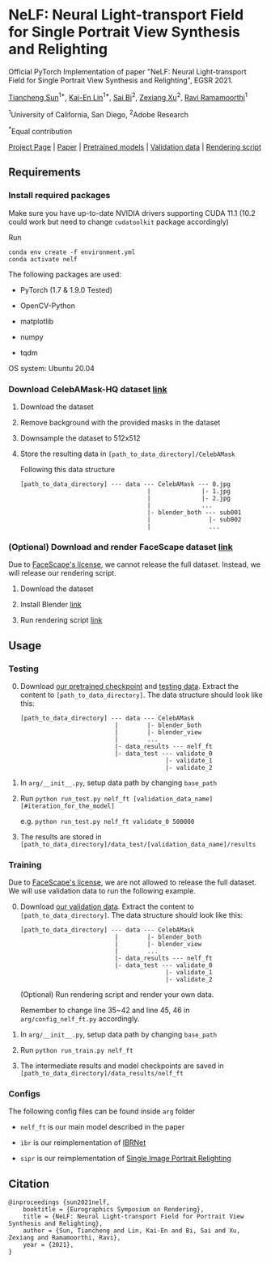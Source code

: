# NeLF: Neural Light-transport Field for Single Portrait View Synthesis and Relighting

Official PyTorch Implementation of paper "NeLF: Neural Light-transport Field for Single Portrait View Synthesis and Relighting", EGSR 2021.

[Tiancheng Sun](http://kevinkingo.com/)<sup>1*</sup>, [Kai-En Lin](https://cseweb.ucsd.edu/~k2lin/)<sup>1*</sup>, [Sai Bi](https://sai-bi.github.io/)<sup>2</sup>, [Zexiang Xu](https://cseweb.ucsd.edu/~zex014/)<sup>2</sup>, [Ravi Ramamoorthi](https://cseweb.ucsd.edu/~ravir/)<sup>1</sup>

<sup>1</sup>University of California, San Diego, <sup>2</sup>Adobe Research

<sup>*</sup>Equal contribution

[Project Page](https://cseweb.ucsd.edu//~viscomp/projects/EGSR21NeLF/) | [Paper](https://cseweb.ucsd.edu//~viscomp/projects/EGSR21NeLF/assets/nelf_egsr.pdf) | [Pretrained models](https://drive.google.com/file/d/1fwYvPZPXlAhTM5w7jQSFfk9oYWGGN5ZX/view?usp=sharing) | [Validation data](https://drive.google.com/file/d/1W93cU97EFLmzAvbKLB3LUvo61RWx59kY/view?usp=sharing) | [Rendering script](https://github.com/ken2576/facescape_render)

## Requirements

### Install required packages

Make sure you have up-to-date NVIDIA drivers supporting CUDA 11.1 (10.2 could work but need to change ```cudatoolkit``` package accordingly)

Run

```
conda env create -f environment.yml
conda activate nelf
```

The following packages are used:

* PyTorch (1.7 & 1.9.0 Tested)

* OpenCV-Python

* matplotlib

* numpy

* tqdm

OS system: Ubuntu 20.04

### Download CelebAMask-HQ dataset [link](https://github.com/switchablenorms/CelebAMask-HQ)

1. Download the dataset

2. Remove background with the provided masks in the dataset

3. Downsample the dataset to 512x512

4. Store the resulting data in ```[path_to_data_directory]/CelebAMask```

    Following this data structure

    ```
    [path_to_data_directory] --- data --- CelebAMask --- 0.jpg
                                       |              |- 1.jpg
                                       |              |- 2.jpg
                                       |              ...
                                       |- blender_both --- sub001
                                       |                |- sub002
                                       |                ...

    ```

### (Optional) Download and render FaceScape dataset [link](https://facescape.nju.edu.cn/)

Due to [FaceScape's license](https://facescape.nju.edu.cn/Page_FAQ/), we cannot release the full dataset. Instead, we will release our rendering script.

1. Download the dataset

2. Install Blender [link](https://www.blender.org/)

3. Run rendering script [link](https://github.com/ken2576/facescape_render)


## Usage

### Testing

0. Download [our pretrained checkpoint](https://drive.google.com/file/d/1fwYvPZPXlAhTM5w7jQSFfk9oYWGGN5ZX/view?usp=sharing) and [testing data](https://drive.google.com/file/d/1ZPVnK68veiJK1v0ZrRBt5F2AGLqFIO9e/view?usp=sharing). Extract the content to ```[path_to_data_directory]```.
    The data structure should look like this:
    ```
    [path_to_data_directory] --- data --- CelebAMask
                              |        |- blender_both
                              |        |- blender_view
                              |        ...
                              |- data_results --- nelf_ft
                              |- data_test --- validate_0
                                            |- validate_1
                                            |- validate_2
    ```

1. In ```arg/__init__.py```, setup data path by changing ```base_path```

2. Run ```python run_test.py nelf_ft [validation_data_name] [#iteration_for_the_model]```

    e.g. ```python run_test.py nelf_ft validate_0 500000```

3. The results are stored in ```[path_to_data_directory]/data_test/[validation_data_name]/results```

### Training

Due to [FaceScape's license](https://facescape.nju.edu.cn/Page_FAQ/), we are not allowed to release the full dataset. We will use validation data to run the following example.

0. Download [our validation data](https://drive.google.com/file/d/1W93cU97EFLmzAvbKLB3LUvo61RWx59kY/view?usp=sharing). Extract the content to ```[path_to_data_directory]```.
    The data structure should look like this:
    ```
    [path_to_data_directory] --- data --- CelebAMask
                              |        |- blender_both
                              |        |- blender_view
                              |        ...
                              |- data_results --- nelf_ft
                              |- data_test --- validate_0
                                            |- validate_1
                                            |- validate_2
    ```


    (Optional) Run rendering script and render your own data.

    Remember to change line 35~42 and line 45, 46 in ```arg/config_nelf_ft.py``` accordingly.

1. In ```arg/__init__.py```, setup data path by changing ```base_path```

2. Run ```python run_train.py nelf_ft```

3. The intermediate results and model checkpoints are saved in ```[path_to_data_directory]/data_results/nelf_ft```

### Configs

The following config files can be found inside ```arg``` folder

* ```nelf_ft``` is our main model described in the paper

* ```ibr``` is our reimplementation of [IBRNet](https://ibrnet.github.io/)

* ```sipr``` is our reimplementation of [Single Image Portrait Relighting](https://cseweb.ucsd.edu//~viscomp/projects/SIG19PortraitRelighting/)


## Citation

```
@inproceedings {sun2021nelf,
    booktitle = {Eurographics Symposium on Rendering},
    title = {NeLF: Neural Light-transport Field for Portrait View Synthesis and Relighting},
    author = {Sun, Tiancheng and Lin, Kai-En and Bi, Sai and Xu, Zexiang and Ramamoorthi, Ravi},
    year = {2021},
}
```
